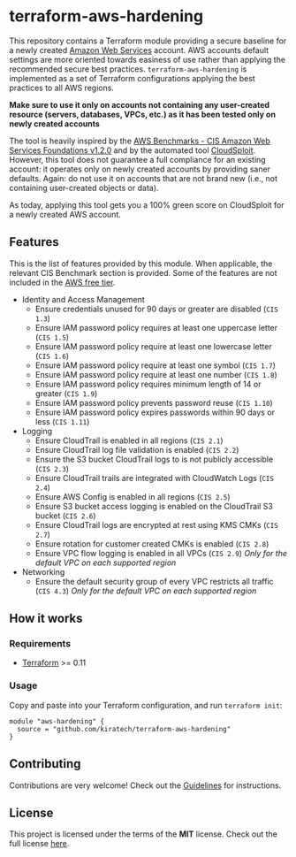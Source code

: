 # terraform-aws-hardening

This repository contains a Terraform module providing a secure baseline for a newly created [Amazon Web Services](https://aws.amazon.com) account. AWS accounts default settings are more oriented towards easiness of use rather than applying the recommended secure best practices. `terraform-aws-hardening` is implemented as a set of Terraform configurations applying the best practices to all AWS regions.

**Make sure to use it only on accounts not containing any user-created resource (servers, databases, VPCs, etc.) as it has been tested only on newly created accounts**

The tool is heavily inspired by the [AWS Benchmarks - CIS Amazon Web Services Foundations v1.2.0](https://d0.awsstatic.com/whitepapers/compliance/AWS_CIS_Foundations_Benchmark.pdf) and by the automated tool [CloudSploit](https://cloudsploit.com/). However, this tool does not guarantee a full compliance for an existing account: it operates only on newly created accounts by providing saner defaults. Again: do not use it on accounts that are not brand new (i.e., not containing user-created objects or data).

As today, applying this tool gets you a 100% green score on CloudSploit for a newly created AWS account.

## Features
This is the list of features provided by this module. When applicable, the relevant CIS Benchmark section is provided. Some of the features are not included in the [AWS free tier](https://aws.amazon.com/free/).

* Identity and Access Management
    * Ensure credentials unused for 90 days or greater are disabled (`CIS 1.3`)
    * Ensure IAM password policy requires at least one uppercase letter (`CIS 1.5`)
    * Ensure IAM password policy require at least one lowercase letter (`CIS 1.6`)
    * Ensure IAM password policy require at least one symbol (`CIS 1.7`)
    * Ensure IAM password policy require at least one number (`CIS 1.8`)
    * Ensure IAM password policy requires minimum length of 14 or greater (`CIS 1.9`)
    * Ensure IAM password policy prevents password reuse (`CIS 1.10`)
    * Ensure IAM password policy expires passwords within 90 days or less (`CIS 1.11`)
* Logging
    * Ensure CloudTrail is enabled in all regions (`CIS 2.1`)
    * Ensure CloudTrail log file validation is enabled (`CIS 2.2`)
    * Ensure the S3 bucket CloudTrail logs to is not publicly accessible (`CIS 2.3`)
    * Ensure CloudTrail trails are integrated with CloudWatch Logs (`CIS 2.4`)
    * Ensure AWS Config is enabled in all regions (`CIS 2.5`)
    * Ensure S3 bucket access logging is enabled on the CloudTrail S3 bucket (`CIS 2.6`)
    * Ensure CloudTrail logs are encrypted at rest using KMS CMKs (`CIS 2.7`)
    * Ensure rotation for customer created CMKs is enabled (`CIS 2.8`)
    * Ensure VPC flow logging is enabled in all VPCs (`CIS 2.9`) *Only for the default VPC on each supported region*
* Networking
    * Ensure the default security group of every VPC restricts all traffic (`CIS 4.3`) *Only for the default VPC on each supported region*

## How it works

### Requirements
* [Terraform](https://learn.hashicorp.com/terraform/getting-started/install.html) >= 0.11

### Usage
Copy and paste into your Terraform configuration, and run `terraform init`:
```
module "aws-hardening" {
  source = "github.com/kiratech/terraform-aws-hardening"
}
```

## Contributing
Contributions are very welcome! Check out the [Guidelines](CONTRIBUTING.md) for instructions.

## License
This project is licensed under the terms of the **MIT** license. Check out the full license [here](LICENSE).
